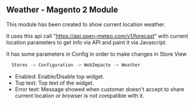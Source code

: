 ## Weather - Magento 2 Module

This module has been created to show current location weather. 

It uses this api call "https://api.open-meteo.com/v1/forecast" with current location parameters to get info via API and paint it via Javascript.

It has some parameters in Config in order to make changes in Store View 
```bash
  Stores -> Configuration -> WebImpacto -> Weather
```
- Enabled: Enable/Disable top widget.
- Top text: Top text of the widget.
- Error text: Message showed when customer doesn't accept to share current location or browser is not compatible with it.
